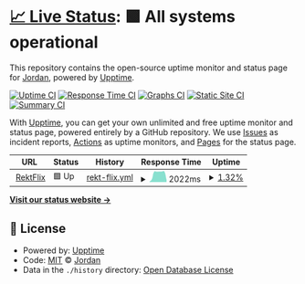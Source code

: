 # [📈 Live Status](https://status.jdncr.com): <!--live status--> **🟩 All systems operational**

This repository contains the open-source uptime monitor and status page for [Jordan](https://status.jdncr.com), powered by [Upptime](https://github.com/upptime/upptime).

[![Uptime CI](https://github.com/jrdnlc/upptime/workflows/Uptime%20CI/badge.svg)](https://github.com/jrdnlc/upptime/actions?query=workflow%3A%22Uptime+CI%22)
[![Response Time CI](https://github.com/jrdnlc/upptime/workflows/Response%20Time%20CI/badge.svg)](https://github.com/jrdnlc/upptime/actions?query=workflow%3A%22Response+Time+CI%22)
[![Graphs CI](https://github.com/jrdnlc/upptime/workflows/Graphs%20CI/badge.svg)](https://github.com/jrdnlc/upptime/actions?query=workflow%3A%22Graphs+CI%22)
[![Static Site CI](https://github.com/jrdnlc/upptime/workflows/Static%20Site%20CI/badge.svg)](https://github.com/jrdnlc/upptime/actions?query=workflow%3A%22Static+Site+CI%22)
[![Summary CI](https://github.com/jrdnlc/upptime/workflows/Summary%20CI/badge.svg)](https://github.com/jrdnlc/upptime/actions?query=workflow%3A%22Summary+CI%22)

With [Upptime](https://upptime.js.org), you can get your own unlimited and free uptime monitor and status page, powered entirely by a GitHub repository. We use [Issues](https://github.com/jrdnlc/upptime/issues) as incident reports, [Actions](https://github.com/jrdnlc/upptime/actions) as uptime monitors, and [Pages](https://status.jdncr.com) for the status page.

<!--start: status pages-->
<!-- This summary is generated by Upptime (https://github.com/upptime/upptime) -->
<!-- Do not edit this manually, your changes will be overwritten -->
<!-- prettier-ignore -->
| URL | Status | History | Response Time | Uptime |
| --- | ------ | ------- | ------------- | ------ |
| <img alt="" src="https://icons.duckduckgo.com/ip3/jdncr.com.ico" height="13"> [RektFlix](https://jdncr.com) | 🟩 Up | [rekt-flix.yml](https://github.com/jrdnlc/upptime/commits/HEAD/history/rekt-flix.yml) | <details><summary><img alt="Response time graph" src="./graphs/rekt-flix/response-time-week.png" height="20"> 2022ms</summary><br><a href="https://status.jdncr.com/history/rekt-flix"><img alt="Response time 1649" src="https://img.shields.io/endpoint?url=https%3A%2F%2Fraw.githubusercontent.com%2Fjrdnlc%2Fupptime%2FHEAD%2Fapi%2Frekt-flix%2Fresponse-time.json"></a><br><a href="https://status.jdncr.com/history/rekt-flix"><img alt="24-hour response time 471" src="https://img.shields.io/endpoint?url=https%3A%2F%2Fraw.githubusercontent.com%2Fjrdnlc%2Fupptime%2FHEAD%2Fapi%2Frekt-flix%2Fresponse-time-day.json"></a><br><a href="https://status.jdncr.com/history/rekt-flix"><img alt="7-day response time 2022" src="https://img.shields.io/endpoint?url=https%3A%2F%2Fraw.githubusercontent.com%2Fjrdnlc%2Fupptime%2FHEAD%2Fapi%2Frekt-flix%2Fresponse-time-week.json"></a><br><a href="https://status.jdncr.com/history/rekt-flix"><img alt="30-day response time 2863" src="https://img.shields.io/endpoint?url=https%3A%2F%2Fraw.githubusercontent.com%2Fjrdnlc%2Fupptime%2FHEAD%2Fapi%2Frekt-flix%2Fresponse-time-month.json"></a><br><a href="https://status.jdncr.com/history/rekt-flix"><img alt="1-year response time 1649" src="https://img.shields.io/endpoint?url=https%3A%2F%2Fraw.githubusercontent.com%2Fjrdnlc%2Fupptime%2FHEAD%2Fapi%2Frekt-flix%2Fresponse-time-year.json"></a></details> | <details><summary><a href="https://status.jdncr.com/history/rekt-flix">1.32%</a></summary><a href="https://status.jdncr.com/history/rekt-flix"><img alt="All-time uptime 40.10%" src="https://img.shields.io/endpoint?url=https%3A%2F%2Fraw.githubusercontent.com%2Fjrdnlc%2Fupptime%2FHEAD%2Fapi%2Frekt-flix%2Fuptime.json"></a><br><a href="https://status.jdncr.com/history/rekt-flix"><img alt="24-hour uptime 9.27%" src="https://img.shields.io/endpoint?url=https%3A%2F%2Fraw.githubusercontent.com%2Fjrdnlc%2Fupptime%2FHEAD%2Fapi%2Frekt-flix%2Fuptime-day.json"></a><br><a href="https://status.jdncr.com/history/rekt-flix"><img alt="7-day uptime 1.32%" src="https://img.shields.io/endpoint?url=https%3A%2F%2Fraw.githubusercontent.com%2Fjrdnlc%2Fupptime%2FHEAD%2Fapi%2Frekt-flix%2Fuptime-week.json"></a><br><a href="https://status.jdncr.com/history/rekt-flix"><img alt="30-day uptime 0.00%" src="https://img.shields.io/endpoint?url=https%3A%2F%2Fraw.githubusercontent.com%2Fjrdnlc%2Fupptime%2FHEAD%2Fapi%2Frekt-flix%2Fuptime-month.json"></a><br><a href="https://status.jdncr.com/history/rekt-flix"><img alt="1-year uptime 40.11%" src="https://img.shields.io/endpoint?url=https%3A%2F%2Fraw.githubusercontent.com%2Fjrdnlc%2Fupptime%2FHEAD%2Fapi%2Frekt-flix%2Fuptime-year.json"></a></details>

<!--end: status pages-->

[**Visit our status website →**](https://status.jdncr.com)

## 📄 License

- Powered by: [Upptime](https://github.com/upptime/upptime)
- Code: [MIT](./LICENSE) © [Jordan](https://status.jdncr.com)
- Data in the `./history` directory: [Open Database License](https://opendatacommons.org/licenses/odbl/1-0/)
